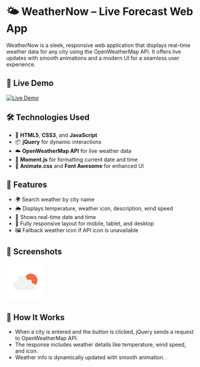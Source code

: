 # 🌤️ WeatherNow – Live Forecast Web App

WeatherNow is a sleek, responsive web application that displays real-time weather data for any city using the OpenWeatherMap API. It offers live updates with smooth animations and a modern UI for a seamless user experience.

## 🚀 Live Demo

[![Live Demo](https://weather-now-site.vercel.app/)](https://venkateshbhavana.github.io/WeatherNow-Live-Forecast-Web-App/)


## 🛠️ Technologies Used

- 🔧 **HTML5**, **CSS3**, and **JavaScript**
- 📦 **jQuery** for dynamic interactions
- ☁️ **OpenWeatherMap API** for live weather data
- 📅 **Moment.js** for formatting current date and time
- 🎨 **Animate.css** and **Font Awesome** for enhanced UI

## 📱 Features

- 🌍 Search weather by city name
- 🌦️ Displays temperature, weather icon, description, wind speed
- 📆 Shows real-time date and time
- 🔄 Fully responsive layout for mobile, tablet, and desktop
- 🖼️ Fallback weather icon if API icon is unavailable

## 📸 Screenshots

![Screenshot](fallback.png)

## 🧠 How It Works

- When a city is entered and the button is clicked, jQuery sends a request to OpenWeatherMap API.
- The response includes weather details like temperature, wind speed, and icon.
- Weather info is dynamically updated with smooth animation.
  
